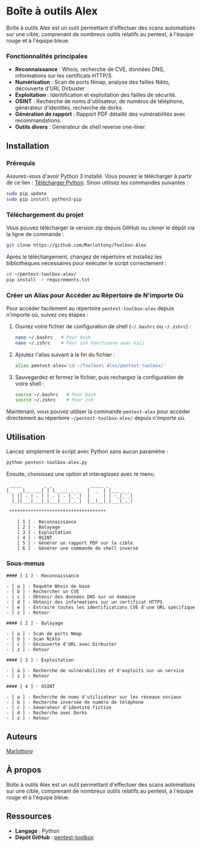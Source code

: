 # Boîte à outils Alex

Boîte à outils Alex est un outil permettant d'effectuer des scans automatisés sur une cible, comprenant de nombreux outils relatifs au pentest, à l'équipe rouge et à l'équipe bleue.

### Fonctionnalités principales

- **Reconnaissance** : Whois, recherche de CVE, données DNS, informations sur les certificats HTTP/S.
- **Numérisation** : Scan de ports Nmap, analyse des failles Nikto, découverte d'URL Dirbuster.
- **Exploitation** : Identification et exploitation des failles de sécurité.
- **OSINT** : Recherche de noms d'utilisateur, de numéros de téléphone, générateur d'identités, recherche de dorks.
- **Génération de rapport** : Rapport PDF détaillé des vulnérabilités avec recommandations.
- **Outils divers** : Générateur de shell reverse one-liner.

## Installation

### Prérequis

Assurez-vous d'avoir Python 3 installé. Vous pouvez le télécharger à partir de ce lien : [Télécharger Python](https://www.python.org/downloads/). Sinon utilisez les commandes suivantes :

```sh
sudo pip update
sudo pip install python3-pip
```

### Téléchargement du projet

Vous pouvez télécharger la version zip depuis GitHub ou cloner le dépôt via la ligne de commande :

```sh
git clone https://github.com/Marlottony/Toolbox-Alex
```

Après le téléchargement, changez de répertoire et installez les bibliothèques nécessaires pour exécuter le script correctement :

```sh
cd ~/pentest-toolbox-alex/
pip install -r requirements.txt
```

### Créer un Alias pour Accéder au Répertoire de N'importe Où

Pour accéder facilement au répertoire `pentest-toolbox-alex` depuis n'importe où, suivez ces étapes :

1. Ouvrez votre fichier de configuration de shell (`~/.bashrc` ou `~/.zshrc`) :

   ```sh
   nano ~/.bashrc   # Pour bash
   nano ~/.zshrc    # Pour zsh Fonctionne avec Kali
   ```

2. Ajoutez l'alias suivant à la fin du fichier :

   ```sh
   alias pentest-alex='cd ~/Toolbox\ Alex/pentest-toolbox/'
   ```

3. Sauvegardez et fermez le fichier, puis rechargez la configuration de votre shell :

   ```sh
   source ~/.bashrc   # Pour bash
   source ~/.zshrc    # Pour zsh
   ```

Maintenant, vous pouvez utiliser la commande `pentest-alex` pour accéder directement au répertoire `~/pentest-toolbox-alex/` depuis n'importe où.

## Utilisation

Lancez simplement le script avec Python sans aucun paramètre :

```sh
python pentest-toolbox-alex.py
```

Ensuite, choisissez une option et interagissez avec le menu.

```
 _____        _ _              _____ _         
|_   _|__ ___| | |_ ___ _ _   |  _  | |___ _ _ 
  | || . | . | | . | . |_'_|  |     | | -_|_'_|
  |_||___|___|_|___|___|_,_|  |__|__|_|___|_,_|

 ************************************     
 
    [ 1 ] - Reconnaissance                                                                  
    [ 2 ] - Balayage
    [ 3 ] - Exploitation
    [ 4 ] - OSINT
    [ 5 ] - Générer un rapport PDF sur la cible
    [ 6 ] - Générer une commande de shell inversé
```

### Sous-menus

```
#### [ 1 ] - Reconnaissance

- [ a ] - Requête Whois de base
- [ b ] - Rechercher un CVE
- [ c ] - Obtenir des données DNS sur un domaine
- [ d ] - Obtenir des informations sur un certificat HTTPS
- [ e ] - Extraire toutes les identifications CVE d'une URL spécifique
- [ z ] - Retour
```
```
#### [ 2 ] - Balayage

- [ a ] - Scan de ports Nmap
- [ b ] - Scan Nikto
- [ c ] - Découverte d'URL avec Dirbuster
- [ z ] - Retour
```
```
#### [ 3 ] - Exploitation

- [ a ] - Recherche de vulnérabilités et d'exploits sur un service
- [ z ] - Retour
```
```
#### [ 4 ] - OSINT

- [ a ] - Recherche de noms d'utilisateur sur les réseaux sociaux
- [ b ] - Recherche inversée de numéro de téléphone
- [ c ] - Générateur d'identité fictive
- [ d ] - Recherche avec Dorks
- [ z ] - Retour
```
## Auteurs

[Marlottony](https://github.com/Marlottony)

## À propos

Boîte à outils Alex est un outil permettant d'effectuer des scans automatisés sur une cible, comprenant de nombreux outils relatifs au pentest, à l'équipe rouge et à l'équipe bleue.

## Ressources

- **Langage** : Python
- **Dépôt GitHub** : [pentest-toolbox](https://github.com/Marlottony/Toolbox-Alex)
